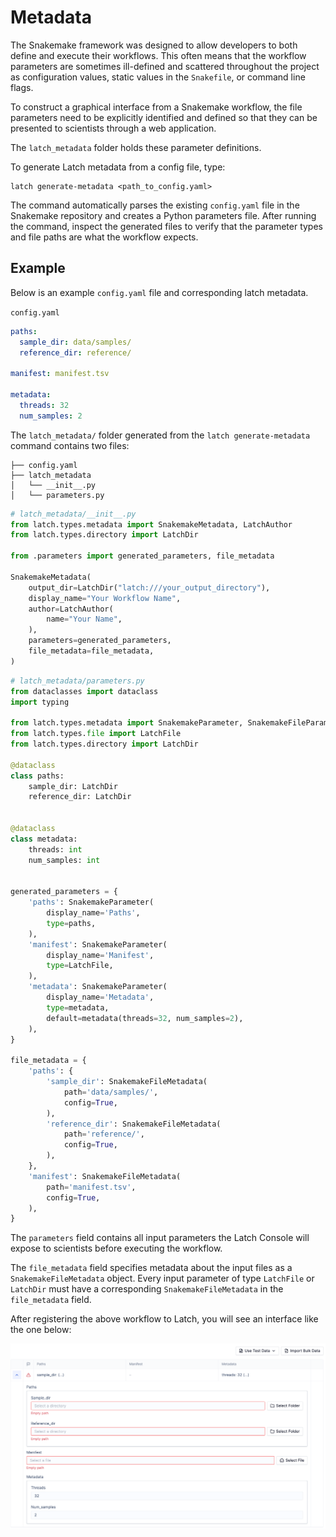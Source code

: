 # Metadata

The Snakemake framework was designed to allow developers to both define and execute their workflows. This often means that the workflow parameters are sometimes ill-defined and scattered throughout the project as configuration values, static values in the `Snakefile`, or command line flags.

To construct a graphical interface from a Snakemake workflow, the file parameters need to be explicitly identified and defined so that they can be presented to scientists through a web application.

The `latch_metadata` folder holds these parameter definitions.

To generate Latch metadata from a config file, type:

```console
latch generate-metadata <path_to_config.yaml>
```

The command automatically parses the existing `config.yaml` file in the Snakemake repository and creates a Python parameters file. After running the command, inspect the generated files to verify that the parameter types and file paths are what the workflow expects.

## Example

Below is an example `config.yaml` file and corresponding latch metadata.

`config.yaml`

```yaml
paths:
  sample_dir: data/samples/
  reference_dir: reference/

manifest: manifest.tsv

metadata:
  threads: 32
  num_samples: 2
```

The `latch_metadata/` folder generated from the `latch generate-metadata` command contains two files:

```
├── config.yaml
├── latch_metadata
│   └── __init__.py
│   └── parameters.py
```

```python
# latch_metadata/__init__.py
from latch.types.metadata import SnakemakeMetadata, LatchAuthor
from latch.types.directory import LatchDir

from .parameters import generated_parameters, file_metadata

SnakemakeMetadata(
    output_dir=LatchDir("latch:///your_output_directory"),
    display_name="Your Workflow Name",
    author=LatchAuthor(
        name="Your Name",
    ),
    parameters=generated_parameters,
    file_metadata=file_metadata,
)
```

```python
# latch_metadata/parameters.py
from dataclasses import dataclass
import typing

from latch.types.metadata import SnakemakeParameter, SnakemakeFileParameter, SnakemakeFileMetadata
from latch.types.file import LatchFile
from latch.types.directory import LatchDir

@dataclass
class paths:
    sample_dir: LatchDir
    reference_dir: LatchDir


@dataclass
class metadata:
    threads: int
    num_samples: int


generated_parameters = {
    'paths': SnakemakeParameter(
        display_name='Paths',
        type=paths,
    ),
    'manifest': SnakemakeParameter(
        display_name='Manifest',
        type=LatchFile,
    ),
    'metadata': SnakemakeParameter(
        display_name='Metadata',
        type=metadata,
        default=metadata(threads=32, num_samples=2),
    ),
}

file_metadata = {
    'paths': {
        'sample_dir': SnakemakeFileMetadata(
            path='data/samples/',
            config=True,
        ),
        'reference_dir': SnakemakeFileMetadata(
            path='reference/',
            config=True,
        ),
    },
    'manifest': SnakemakeFileMetadata(
        path='manifest.tsv',
        config=True,
    ),
}
```

The `parameters` field contains all input parameters the Latch Console will expose to scientists before executing the workflow.

The `file_metadata` field specifies metadata about the input files as a `SnakemakeFileMetadata` object. Every input parameter of type `LatchFile` or `LatchDir` must have a corresponding `SnakemakeFileMetadata` in the `file_metadata` field.

After registering the above workflow to Latch, you will see an interface like the one below:

![Snakemake workflow GUI](../assets/snakemake/metadata.png)
